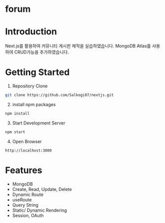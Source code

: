 # forum

# Introduction
Next.js를 활용하여 커뮤니티 게시판 제작을 실습하였습니다.
MongoDB Atlas를 사용하여 CRUD가능을 추가하였습니다.

# Getting Started
1. Repository Clone
```bash
git clone https://github.com/Salkogi07/nextjs.git
```

2. install npm packages
```bash
npm install
```

3. Start Development Server
```bash
npm start
```

4. Open Browser
```bash
http://localhost:3000
```

# Features
- MongoDB
- Create, Read, Update, Delete
- Dynamic Route
- useRoute
- Query String
- Static/ Dynamic Rendering
- Session, OAuth
